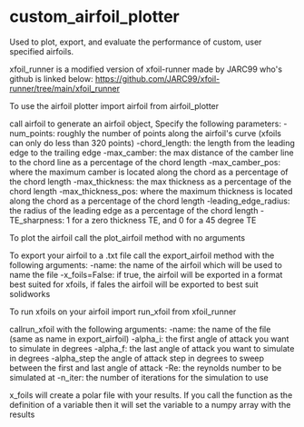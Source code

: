 # custom_airfoil_plotter
Used to plot, export, and evaluate the performance of custom, user specified airfoils.

xfoil_runner is a modified version of xfoil-runner made by JARC99 who's github is linked below:
https://github.com/JARC99/xfoil-runner/tree/main/xfoil_runner

To use the airfoil plotter import airfoil from airfoil_plotter

call airfoil to generate an airfoil object, Specify the following parameters:
-num_points: roughly the number of points along the airfoil's curve (xfoils can only do less than 320 points)
-chord_length: the length from the leading edge to the trailing edge
-max_camber: the max distance of the camber line to the chord line as a percentage of the chord length
-max_camber_pos: where the maximum camber is located along the chord as a percentage of the chord length
-max_thickness: the max thickness as a percentage of the chord length
-max_thickness_pos: where the maximum thickness is located along the chord as a percentage of the chord length
-leading_edge_radius: the radius of the leading edge as a percentage of the chord length
-TE_sharpness: 1 for a zero thickness TE, and 0 for a 45 degree TE

To plot the airfoil call the plot_airfoil method with no arguments

To export your airfoil to a .txt file call the export_airfoil method with the following arguments:
-name: the name of the airfoil which will be used to name the file
-x_foils=False: if true, the airfoil will be exported in a format best suited for xfoils, if fales the airfoil will be exported to best suit solidworks

To run xfoils on your airfoil import run_xfoil from xfoil_runner

callrun_xfoil with the following arguments:
-name: the name of the file (same as name in export_airfoil)
-alpha_i: the first angle of attack you want to simulate in degrees
-alpha_f: the last angle of attack you want to simulate in degrees
-alpha_step the angle of attack step in degrees to sweep between the first and last angle of attack
-Re: the reynolds number to be simulated at
-n_iter: the number of iterations for the simulation to use

x_foils will  create a polar file with your results.
If you call the function as the definition of a variable then it will set the variable to a numpy array with the results

